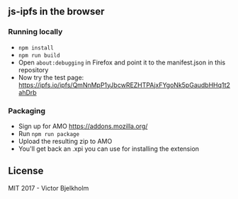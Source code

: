 ## js-ipfs in the browser

### Running locally

* `npm install`
* `npm run build`
* Open `about:debugging` in Firefox and point it to the manifest.json in this repository
* Now try the test page: https://ipfs.io/ipfs/QmNnMpP1yJbcwREZHTPAjxFYgoNk5pGaudbHHq1t2ahDrb

### Packaging

* Sign up for AMO https://addons.mozilla.org/
* Run `npm run package`
* Upload the resulting zip to AMO
* You'll get back an .xpi you can use for installing the extension

## License

MIT 2017 - Victor Bjelkholm

